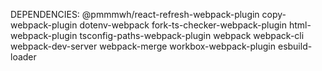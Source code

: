 DEPENDENCIES: @pmmmwh/react-refresh-webpack-plugin copy-webpack-plugin dotenv-webpack fork-ts-checker-webpack-plugin html-webpack-plugin tsconfig-paths-webpack-plugin webpack webpack-cli webpack-dev-server webpack-merge workbox-webpack-plugin esbuild-loader
